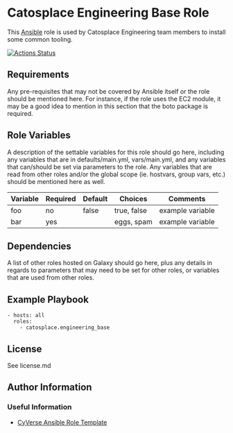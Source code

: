 # Catosplace Engineering Base Role
This [Ansible][1] role is used by Catosplace Engineering team members to install some common tooling.

[![Actions Status](https://github.com/catosplace/catosplace-engineering-base-role/actions/workflows/main.yml/badge.svg)](https://github.com/catosplace/catosplace-engineering-base-role/actions)

<!-- [![Ansible Galaxy](https://img.shields.io/badge/ansible--galaxy-name--of--my--role-blue.svg)](https://galaxy.ansible.com/Catosplace/engineering-base/) -->

## Requirements

Any pre-requisites that may not be covered by Ansible itself or the role should be mentioned here. For instance, if the role uses the EC2 module, it may be a good idea to mention in this section that the boto package is required.

## Role Variables

A description of the settable variables for this role should go here, including any variables that are in defaults/main.yml, vars/main.yml, and any variables that can/should be set via parameters to the role. Any variables that are read from other roles and/or the global scope (ie. hostvars, group vars, etc.) should be mentioned here as well.

| Variable                | Required | Default | Choices                   | Comments                                 |
|-------------------------|----------|---------|---------------------------|------------------------------------------|
| foo                     | no       | false   | true, false               | example variable                         |
| bar                     | yes      |         | eggs, spam                | example variable                         |

## Dependencies

A list of other roles hosted on Galaxy should go here, plus any details in regards to parameters that may need to be set for other roles, or variables that are used from other roles.

## Example Playbook

```
- hosts: all
  roles:
    - catosplace.engineering_base
```

## License

See license.md

## Author Information

### Useful Information

* [CyVerse Ansible Role Template](https://github.com/CyVerse-Ansible/ansible-role-template)

[1]: https://www.ansible.com
